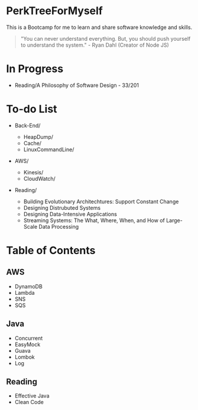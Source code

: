 # PerkTreeForMyself
This is a Bootcamp for me to learn and share software knowledge and skills.

> "You can never understand everything. But, you should push yourself to understand the system." - Ryan Dahl (Creator of Node JS)

# In Progress
- Reading/A Philosophy of Software Design - 33/201

# To-do List
- Back-End/
  - HeapDump/
  - Cache/
  - LinuxCommandLine/
  
- AWS/
  - Kinesis/
  - CloudWatch/
 
- Reading/
  - Building Evolutionary Architechtures: Support Constant Change
  - Designing Distrubuted Systems
  - Designing Data-Intensive Applications
  - Streaming Systems: The What, Where, When, and How of Large-Scale Data Processing

# Table of Contents
## AWS
- DynamoDB
- Lambda
- SNS
- SQS

## Java
- Concurrent
- EasyMock
- Guava
- Lombok
- Log

## Reading
- Effective Java
- Clean Code

